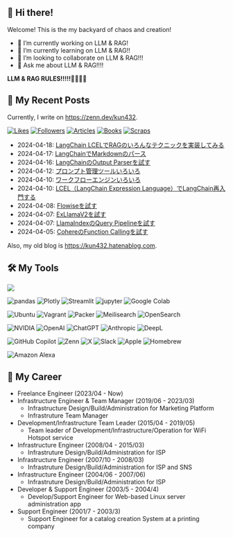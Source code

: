 ## 👋 Hi there!

Welcome! This is the my backyard of chaos and creation!

- 🔭 I’m currently working on LLM & RAG!
- 🌱 I’m currently learning on LLM & RAG!!
- 👯 I’m looking to collaborate on LLM & RAG!!!
- 💬 Ask me about LLM & RAG!!!!

**LLM & RAG RULES!!!!!💪💪💪😤**

## 📝 My Recent Posts

Currently, I write on https://zenn.dev/kun432. 

[![Likes](https://badgen.org/img/zenn/kun432/likes?style=plastic)](https://zenn.dev/kun432)
[![Followers](https://badgen.org/img/zenn/kun432/followers?style=plastic)](https://zenn.dev/kun432)
[![Articles](https://badgen.org/img/zenn/kun432/articles?style=plastic)](https://zenn.dev/kun432)
[![Books](https://badgen.org/img/zenn/kun432/books?style=plastic)](https://zenn.dev/kun432?tab=books)
[![Scraps](https://badgen.org/img/zenn/kun432/scraps?style=plastic)](https://zenn.dev/kun432?tab=scraps)

<ul>
<!-- BLOG-POST-LIST:START --><li>2024-04-18: <a href='https://zenn.dev/kun432/scraps/db821198c4207d' target='_blank'>LangChain LCELでRAGのいろんなテクニックを実装してみる</a></li><li>2024-04-17: <a href='https://zenn.dev/kun432/scraps/c98bcdb6ffe23c' target='_blank'>LangChainでMarkdownのパース</a></li><li>2024-04-16: <a href='https://zenn.dev/kun432/scraps/6954f9d07316cb' target='_blank'>LangChainのOutput Parserを試す</a></li><li>2024-04-12: <a href='https://zenn.dev/kun432/scraps/185615b3e0380c' target='_blank'>プロンプト管理ツールいろいろ</a></li><li>2024-04-10: <a href='https://zenn.dev/kun432/scraps/98ebb0c95cefb1' target='_blank'>ワークフローエンジンいろいろ</a></li><li>2024-04-10: <a href='https://zenn.dev/kun432/scraps/854a976153b481' target='_blank'>LCEL（LangChain Expression Language）でLangChain再入門する</a></li><li>2024-04-08: <a href='https://zenn.dev/kun432/scraps/6b8df45ea5cc30' target='_blank'>Flowiseを試す</a></li><li>2024-04-07: <a href='https://zenn.dev/kun432/scraps/0c1312e2e8e119' target='_blank'>ExLlamaV2を試す</a></li><li>2024-04-07: <a href='https://zenn.dev/kun432/scraps/17b82ca0f7ad2e' target='_blank'>LlamaIndexのQuery Pipelineを試す</a></li><li>2024-04-05: <a href='https://zenn.dev/kun432/scraps/f784016246ff40' target='_blank'>CohereのFunction Callingを試す</a></li><!-- BLOG-POST-LIST:END -->
</ul>

Also, my old blog is https://kun432.hatenablog.com.

## 🛠️ My Tools

![](https://skillicons.dev/icons?perline=10&i=linux,aws,k8s,prometheus,grafana,docker,terraform,ansible,py,perl,bash,nodejs,ruby,vim,vscode,md,git,github,githubactions,gitlab,netlify,cloudflare,heroku,raspberrypi)

![pandas](https://img.shields.io/badge/-pandas-150458?style=for-the-badge&logo=pandas&logoColor=white)
![Plotly](https://img.shields.io/badge/plotly-3F4F75?style=for-the-badge&logo=plotly&logoColor=white)
![Streamlit](https://img.shields.io/badge/streamlit-FF4B4B?style=for-the-badge&logo=streamlit&logoColor=white)
![jupyter](https://img.shields.io/badge/jupyter-F37626?style=for-the-badge&logo=jupyter&logoColor=white)
![Google Colab](https://img.shields.io/badge/Google%20Colab-F9AB00?style=for-the-badge&logo=googlecolab&logoColor=white)

![Ubuntu](https://img.shields.io/badge/ubuntu-E95420?style=for-the-badge&logo=ubuntu&logoColor=white)
![Vagrant](https://img.shields.io/badge/vagrant-1868F2?style=for-the-badge&logo=vagrant&logoColor=white)
![Packer](https://img.shields.io/badge/packer-02A8EF?style=for-the-badge&logo=packer&logoColor=white)
![Meilisearch](https://img.shields.io/badge/meilisearch-FF5CAA?style=for-the-badge&logo=meilisearch&logoColor=white)
![OpenSearch](https://img.shields.io/badge/opensearch-005EB8?style=for-the-badge&logo=opensearch&logoColor=white)

![NVIDIA](https://img.shields.io/badge/nvidia%20RTX4090-76B900?style=for-the-badge&logo=nvidia&logoColor=white)
![OpenAI](https://img.shields.io/badge/OpenAI-412991?style=for-the-badge&logo=openai&logoColor=white)
![ChatGPT](https://img.shields.io/badge/ChatGPT-74aa9c?style=for-the-badge&logo=openai&logoColor=white)
![Anthropic](https://img.shields.io/badge/Anthropic-D4A27F?style=for-the-badge&logo=anthropic&logoColor=black)
![DeepL](https://img.shields.io/badge/DeepL-0F2B46?style=for-the-badge&logo=deepl&logoColor=white)

![GitHub Copilot](https://img.shields.io/badge/github%20copilot-000000?style=for-the-badge&logo=githubcopilot&logoColor=white)
![Zenn](https://img.shields.io/badge/zenn-3EA8FF?style=for-the-badge&logo=zenn&logoColor=white)
![X](https://img.shields.io/badge/X-000000?style=for-the-badge&logo=x&logoColor=white)
![Slack](https://img.shields.io/badge/slack-4A154B?style=for-the-badge&logo=slack&logoColor=white)
![Apple](https://img.shields.io/badge/Apple-999999?style=for-the-badge&logo=apple&logoColor=white)
![Homebrew](https://img.shields.io/badge/homebrew-FBB040?style=for-the-badge&logo=homebrew&logoColor=white)

![Amazon Alexa](https://img.shields.io/badge/amazon%20alexa-52b5f7?style=for-the-badge&logo=amazon%20alexa&logoColor=white)

## 👔 My Career

- Freelance Engineer (2023/04 - Now)
- Infrastructure Engineer & Team Manager (2019/06 - 2023/03)
    - Infrastructure Design/Build/Administration for Marketing Platform
    - Infrastruture Team Manager
- Development/Infrastructure Team Leader (2015/04 - 2019/05)
    - Team leader of Development/Infrastructure/Operation for WiFi Hotspot service
- Infrastructure Engineer (2008/04 - 2015/03)
    - Infrastruture Design/Build/Administration for ISP
- Infrastructure Engineer (2007/10 - 2008/03)
    - Infrastruture Design/Build/Administration for ISP and SNS
- Infrastructure Engineer (2004/06 - 2007/06)
    - Infrastruture Design/Build/Administration for ISP
- Developer & Support Engineer (2003/5 - 2004/4)
    - Develop/Support Engineer for Web-based Linux server administration app
- Support Engineer (2001/7 - 2003/3)
    - Support Engineer for a catalog creation System at a printing company

</div>
<!--
**kun432/kun432** is a ✨ _special_ ✨ repository because its `README.md` (this file) appears on your GitHub profile.

Here are some ideas to get you started:

- 🔭 I’m currently working on ...
- 🌱 I’m currently learning ...
- 👯 I’m looking to collaborate on ...
- 🤔 I’m looking for help with ...
- 💬 Ask me about ...
- yy📫 How to reach me: ...
- 😄 Pronouns: ...
- ⚡ Fun fact: ...
-->

